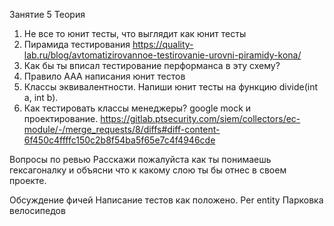 Занятие 5
Теория
  1. Не все то юнит тесты, что выглядит как юнит тесты
  2. Пирамида тестирования https://quality-lab.ru/blog/avtomatizirovannoe-testirovanie-urovni-piramidy-kona/
  3. Как бы ты вписал тестирование перформанса в эту схему?
  4. Правило ААА написания юнит тестов
  5. Классы эквивалентности. Напиши юнит тесты на функцию divide(int a, int b).
  6. Как тестировать классы менеджеры? google mock и проектирование.
  https://gitlab.ptsecurity.com/siem/collectors/ec-module/-/merge_requests/8/diffs#diff-content-6f450c4ffffc150c2b8f54ba5f65e7c4f4946cde

Вопросы по ревью
Расскажи пожалуйста как ты понимаешь гексагоналку и объясни что к какому слою ты бы отнес в своем проекте.

Обсуждение фичей
Написание тестов как положено. Per entity
Парковка велосипедов
